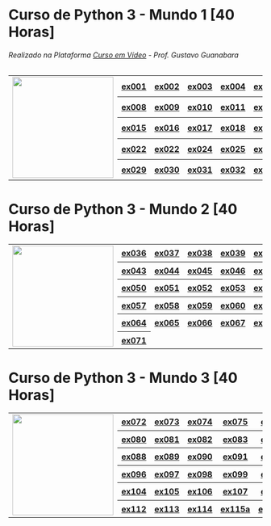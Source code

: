 # Curso de Python 3 - Mundo 1  [40 Horas]
###### Realizado na Plataforma [Curso em Vídeo](https://www.cursoemvideo.com/) - Prof. Gustavo Guanabara
<table style="border-collapse: collapse;">
    <tr>
        <td rowspan="5"><img src="https://www.cursoemvideo.com/wp-content/uploads/2019/09/Python3%E2%80%93Mundo1.png" width="200px"></td>
        <th><a href="https://github.com/d1000so/Curso_de_Python_3/edit/main/README.md#curso-de-python-3---mundo-2">ex001</a></th>
        <th><a href="https://github.com/d1000so/Curso_de_Python_3/edit/main/README.md#curso-de-python-3---mundo-2">ex002</a></th>
        <th><a href="https://github.com/d1000so/Curso_de_Python_3/edit/main/README.md#curso-de-python-3---mundo-2">ex003</a></th>
        <th><a href="https://github.com/d1000so/Curso_de_Python_3/edit/main/README.md#curso-de-python-3---mundo-2">ex004</a></th>
        <th><a href="https://github.com/d1000so/Curso_de_Python_3/edit/main/README.md#curso-de-python-3---mundo-2">ex005</a></th>
        <th><a href="https://github.com/d1000so/Curso_de_Python_3/edit/main/README.md#curso-de-python-3---mundo-2">ex006</a></th>
        <th><a href="https://github.com/d1000so/Curso_de_Python_3/edit/main/README.md#curso-de-python-3---mundo-2">ex007</a></th>
    </tr>
    <tr>
        <th><a href="https://github.com/d1000so/Curso_de_Python_3/edit/main/README.md#curso-de-python-3---mundo-2">ex008</a></th>
        <th><a href="https://github.com/d1000so/Curso_de_Python_3/edit/main/README.md#curso-de-python-3---mundo-2">ex009</a></th>
        <th><a href="https://github.com/d1000so/Curso_de_Python_3/edit/main/README.md#curso-de-python-3---mundo-2">ex010</a></th>
        <th><a href="https://github.com/d1000so/Curso_de_Python_3/edit/main/README.md#curso-de-python-3---mundo-2">ex011</a></th>
        <th><a href="https://github.com/d1000so/Curso_de_Python_3/edit/main/README.md#curso-de-python-3---mundo-2">ex012</a></th>
        <th><a href="https://github.com/d1000so/Curso_de_Python_3/edit/main/README.md#curso-de-python-3---mundo-2">ex013</a></th>
        <th><a href="https://github.com/d1000so/Curso_de_Python_3/edit/main/README.md#curso-de-python-3---mundo-2">ex014</a></th>
    </tr>
    <tr>
        <th><a href="https://github.com/d1000so/Curso_de_Python_3/edit/main/README.md#curso-de-python-3---mundo-2">ex015</a></th>
        <th><a href="https://github.com/d1000so/Curso_de_Python_3/edit/main/README.md#curso-de-python-3---mundo-2">ex016</a></th>
        <th><a href="https://github.com/d1000so/Curso_de_Python_3/edit/main/README.md#curso-de-python-3---mundo-2">ex017</a></th>
        <th><a href="https://github.com/d1000so/Curso_de_Python_3/edit/main/README.md#curso-de-python-3---mundo-2">ex018</a></th>
        <th><a href="https://github.com/d1000so/Curso_de_Python_3/edit/main/README.md#curso-de-python-3---mundo-2">ex019</a></th>
        <th><a href="https://github.com/d1000so/Curso_de_Python_3/edit/main/README.md#curso-de-python-3---mundo-2">ex020</a></th>
        <th><a href="https://github.com/d1000so/Curso_de_Python_3/edit/main/README.md#curso-de-python-3---mundo-2">ex021</a></th>
    </tr>
    <tr>
        <th><a href="https://github.com/d1000so/Curso_de_Python_3/edit/main/README.md#curso-de-python-3---mundo-2">ex022</a></th>
        <th><a href="https://github.com/d1000so/Curso_de_Python_3/edit/main/README.md#curso-de-python-3---mundo-2">ex022</a></th>
        <th><a href="https://github.com/d1000so/Curso_de_Python_3/edit/main/README.md#curso-de-python-3---mundo-2">ex024</a></th>
        <th><a href="https://github.com/d1000so/Curso_de_Python_3/edit/main/README.md#curso-de-python-3---mundo-2">ex025</a></th>
        <th><a href="https://github.com/d1000so/Curso_de_Python_3/edit/main/README.md#curso-de-python-3---mundo-2">ex026</a></th>
        <th><a href="https://github.com/d1000so/Curso_de_Python_3/edit/main/README.md#curso-de-python-3---mundo-2">ex027</a></th>
        <th><a href="https://github.com/d1000so/Curso_de_Python_3/edit/main/README.md#curso-de-python-3---mundo-2">ex028</a></th>
    </tr>
    <tr>
        <th><a href="https://github.com/d1000so/Curso_de_Python_3/edit/main/README.md#curso-de-python-3---mundo-2">ex029</a></th>
        <th><a href="https://github.com/d1000so/Curso_de_Python_3/edit/main/README.md#curso-de-python-3---mundo-2">ex030</a></th>
        <th><a href="https://github.com/d1000so/Curso_de_Python_3/edit/main/README.md#curso-de-python-3---mundo-2">ex031</a></th>
        <th><a href="https://github.com/d1000so/Curso_de_Python_3/edit/main/README.md#curso-de-python-3---mundo-2">ex032</a></th>
        <th><a href="https://github.com/d1000so/Curso_de_Python_3/edit/main/README.md#curso-de-python-3---mundo-2">ex033</a></th>
        <th><a href="https://github.com/d1000so/Curso_de_Python_3/edit/main/README.md#curso-de-python-3---mundo-2">ex034</a></th>
        <th><a href="https://github.com/d1000so/Curso_de_Python_3/edit/main/README.md#curso-de-python-3---mundo-2">ex035</a></th>
    </tr>
</table>

# Curso de Python 3 - Mundo 2  [40 Horas]

<table style="border: none;">
    <tr>
        <td rowspan="6"><img src="https://www.cursoemvideo.com/wp-content/uploads/2019/09/Python3%E2%80%93Mundo2.png" width="200px"></td>
        <th><a href="https://github.com/d1000so/Curso_de_Python_3/edit/main/README.md#curso-de-python-3---mundo-2">ex036</a></th>
        <th><a href="https://github.com/d1000so/Curso_de_Python_3/edit/main/README.md#curso-de-python-3---mundo-2">ex037</a></th>
        <th><a href="https://github.com/d1000so/Curso_de_Python_3/edit/main/README.md#curso-de-python-3---mundo-2">ex038</a></th>
        <th><a href="https://github.com/d1000so/Curso_de_Python_3/edit/main/README.md#curso-de-python-3---mundo-2">ex039</a></th>
        <th><a href="https://github.com/d1000so/Curso_de_Python_3/edit/main/README.md#curso-de-python-3---mundo-2">ex040</a></th>
        <th><a href="https://github.com/d1000so/Curso_de_Python_3/edit/main/README.md#curso-de-python-3---mundo-2">ex041</a></th>
        <th><a href="https://github.com/d1000so/Curso_de_Python_3/edit/main/README.md#curso-de-python-3---mundo-2">ex042</a></th>
    </tr>
    <tr>
        <th><a href="https://github.com/d1000so/Curso_de_Python_3/edit/main/README.md#curso-de-python-3---mundo-2">ex043</a></th>
        <th><a href="https://github.com/d1000so/Curso_de_Python_3/edit/main/README.md#curso-de-python-3---mundo-2">ex044</a></th>
        <th><a href="https://github.com/d1000so/Curso_de_Python_3/edit/main/README.md#curso-de-python-3---mundo-2">ex045</a></th>
        <th><a href="https://github.com/d1000so/Curso_de_Python_3/edit/main/README.md#curso-de-python-3---mundo-2">ex046</a></th>
        <th><a href="https://github.com/d1000so/Curso_de_Python_3/edit/main/README.md#curso-de-python-3---mundo-2">ex047</a></th>
        <th><a href="https://github.com/d1000so/Curso_de_Python_3/edit/main/README.md#curso-de-python-3---mundo-2">ex048</a></th>
        <th><a href="https://github.com/d1000so/Curso_de_Python_3/edit/main/README.md#curso-de-python-3---mundo-2">ex049</a></th>
    </tr>
    <tr>
        <th><a href="https://github.com/d1000so/Curso_de_Python_3/edit/main/README.md#curso-de-python-3---mundo-2">ex050</a></th>
        <th><a href="https://github.com/d1000so/Curso_de_Python_3/edit/main/README.md#curso-de-python-3---mundo-2">ex051</a></th>
        <th><a href="https://github.com/d1000so/Curso_de_Python_3/edit/main/README.md#curso-de-python-3---mundo-2">ex052</a></th>
        <th><a href="https://github.com/d1000so/Curso_de_Python_3/edit/main/README.md#curso-de-python-3---mundo-2">ex053</a></th>
        <th><a href="https://github.com/d1000so/Curso_de_Python_3/edit/main/README.md#curso-de-python-3---mundo-2">ex054</a></th>
        <th><a href="https://github.com/d1000so/Curso_de_Python_3/edit/main/README.md#curso-de-python-3---mundo-2">ex055</a></th>
        <th><a href="https://github.com/d1000so/Curso_de_Python_3/edit/main/README.md#curso-de-python-3---mundo-2">ex056</a></th>
    </tr>
    <tr>
        <th><a href="https://github.com/d1000so/Curso_de_Python_3/edit/main/README.md#curso-de-python-3---mundo-2">ex057</a></th>
        <th><a href="https://github.com/d1000so/Curso_de_Python_3/edit/main/README.md#curso-de-python-3---mundo-2">ex058</a></th>
        <th><a href="https://github.com/d1000so/Curso_de_Python_3/edit/main/README.md#curso-de-python-3---mundo-2">ex059</a></th>
        <th><a href="https://github.com/d1000so/Curso_de_Python_3/edit/main/README.md#curso-de-python-3---mundo-2">ex060</a></th>
        <th><a href="https://github.com/d1000so/Curso_de_Python_3/edit/main/README.md#curso-de-python-3---mundo-2">ex061</a></th>
        <th><a href="https://github.com/d1000so/Curso_de_Python_3/edit/main/README.md#curso-de-python-3---mundo-2">ex062</a></th>
        <th><a href="https://github.com/d1000so/Curso_de_Python_3/edit/main/README.md#curso-de-python-3---mundo-2">ex063</a></th>
    </tr>
    <tr>
        <th><a href="https://github.com/d1000so/Curso_de_Python_3/edit/main/README.md#curso-de-python-3---mundo-2">ex064</a></th>
        <th><a href="https://github.com/d1000so/Curso_de_Python_3/edit/main/README.md#curso-de-python-3---mundo-2">ex065</a></th>
        <th><a href="https://github.com/d1000so/Curso_de_Python_3/edit/main/README.md#curso-de-python-3---mundo-2">ex066</a></th>
        <th><a href="https://github.com/d1000so/Curso_de_Python_3/edit/main/README.md#curso-de-python-3---mundo-2">ex067</a></th>
        <th><a href="https://github.com/d1000so/Curso_de_Python_3/edit/main/README.md#curso-de-python-3---mundo-2">ex068</a></th>
        <th><a href="https://github.com/d1000so/Curso_de_Python_3/edit/main/README.md#curso-de-python-3---mundo-2">ex069</a></th>
        <th><a href="https://github.com/d1000so/Curso_de_Python_3/edit/main/README.md#curso-de-python-3---mundo-2">ex070</a></th>
    </tr>
    <tr>
        <th><a href="https://github.com/d1000so/Curso_de_Python_3/edit/main/README.md#curso-de-python-3---mundo-2">ex071</a></th>
    </tr>
</table>

# Curso de Python 3 - Mundo 3 [40 Horas]

<table style="border: none;">
    <tr>
        <td rowspan="6"><img src="https://www.cursoemvideo.com/wp-content/uploads/2019/09/Python3%E2%80%93Mundo3.png" width="200px"></td>
        <th><a href="https://github.com/d1000so/Curso_de_Python_3/edit/main/README.md#curso-de-python-3---mundo-2">ex072</a></th>
        <th><a href="https://github.com/d1000so/Curso_de_Python_3/edit/main/README.md#curso-de-python-3---mundo-2">ex073</a></th>
        <th><a href="https://github.com/d1000so/Curso_de_Python_3/edit/main/README.md#curso-de-python-3---mundo-2">ex074</a></th>
        <th><a href="https://github.com/d1000so/Curso_de_Python_3/edit/main/README.md#curso-de-python-3---mundo-2">ex075</a></th>
        <th><a href="https://github.com/d1000so/Curso_de_Python_3/edit/main/README.md#curso-de-python-3---mundo-2">ex076</a></th>
        <th><a href="https://github.com/d1000so/Curso_de_Python_3/edit/main/README.md#curso-de-python-3---mundo-2">ex077</a></th>
        <th><a href="https://github.com/d1000so/Curso_de_Python_3/edit/main/README.md#curso-de-python-3---mundo-2">ex078</a></th>
        <th><a href="https://github.com/d1000so/Curso_de_Python_3/edit/main/README.md#curso-de-python-3---mundo-2">ex079</a></th>
    </tr>
    <tr>
        <th><a href="https://github.com/d1000so/Curso_de_Python_3/edit/main/README.md#curso-de-python-3---mundo-2">ex080</a></th>
        <th><a href="https://github.com/d1000so/Curso_de_Python_3/edit/main/README.md#curso-de-python-3---mundo-2">ex081</a></th>
        <th><a href="https://github.com/d1000so/Curso_de_Python_3/edit/main/README.md#curso-de-python-3---mundo-2">ex082</a></th>
        <th><a href="https://github.com/d1000so/Curso_de_Python_3/edit/main/README.md#curso-de-python-3---mundo-2">ex083</a></th>
        <th><a href="https://github.com/d1000so/Curso_de_Python_3/edit/main/README.md#curso-de-python-3---mundo-2">ex084</a></th>
        <th><a href="https://github.com/d1000so/Curso_de_Python_3/edit/main/README.md#curso-de-python-3---mundo-2">ex085</a></th>
        <th><a href="https://github.com/d1000so/Curso_de_Python_3/edit/main/README.md#curso-de-python-3---mundo-2">ex086</a></th>
        <th><a href="https://github.com/d1000so/Curso_de_Python_3/edit/main/README.md#curso-de-python-3---mundo-2">ex087</a></th>
    </tr>
    <tr>
        <th><a href="https://github.com/d1000so/Curso_de_Python_3/edit/main/README.md#curso-de-python-3---mundo-2">ex088</a></th>
        <th><a href="https://github.com/d1000so/Curso_de_Python_3/edit/main/README.md#curso-de-python-3---mundo-2">ex089</a></th>
        <th><a href="https://github.com/d1000so/Curso_de_Python_3/edit/main/README.md#curso-de-python-3---mundo-2">ex090</a></th>
        <th><a href="https://github.com/d1000so/Curso_de_Python_3/edit/main/README.md#curso-de-python-3---mundo-2">ex091</a></th>
        <th><a href="https://github.com/d1000so/Curso_de_Python_3/edit/main/README.md#curso-de-python-3---mundo-2">ex092</a></th>
        <th><a href="https://github.com/d1000so/Curso_de_Python_3/edit/main/README.md#curso-de-python-3---mundo-2">ex093</a></th>
        <th><a href="https://github.com/d1000so/Curso_de_Python_3/edit/main/README.md#curso-de-python-3---mundo-2">ex094</a></th>
        <th><a href="https://github.com/d1000so/Curso_de_Python_3/edit/main/README.md#curso-de-python-3---mundo-2">ex095</a></th>
    </tr>
    <tr>
        <th><a href="https://github.com/d1000so/Curso_de_Python_3/edit/main/README.md#curso-de-python-3---mundo-2">ex096</a></th>
        <th><a href="https://github.com/d1000so/Curso_de_Python_3/edit/main/README.md#curso-de-python-3---mundo-2">ex097</a></th>
        <th><a href="https://github.com/d1000so/Curso_de_Python_3/edit/main/README.md#curso-de-python-3---mundo-2">ex098</a></th>
        <th><a href="https://github.com/d1000so/Curso_de_Python_3/edit/main/README.md#curso-de-python-3---mundo-2">ex099</a></th>
        <th><a href="https://github.com/d1000so/Curso_de_Python_3/edit/main/README.md#curso-de-python-3---mundo-2">ex100</a></th>
        <th><a href="https://github.com/d1000so/Curso_de_Python_3/edit/main/README.md#curso-de-python-3---mundo-2">ex101</a></th>
        <th><a href="https://github.com/d1000so/Curso_de_Python_3/edit/main/README.md#curso-de-python-3---mundo-2">ex102</a></th>
        <th><a href="https://github.com/d1000so/Curso_de_Python_3/edit/main/README.md#curso-de-python-3---mundo-2">ex103</a></th>
    </tr>
    <tr>
        <th><a href="https://github.com/d1000so/Curso_de_Python_3/edit/main/README.md#curso-de-python-3---mundo-2">ex104</a></th>
        <th><a href="https://github.com/d1000so/Curso_de_Python_3/edit/main/README.md#curso-de-python-3---mundo-2">ex105</a></th>
        <th><a href="https://github.com/d1000so/Curso_de_Python_3/edit/main/README.md#curso-de-python-3---mundo-2">ex106</a></th>
        <th><a href="https://github.com/d1000so/Curso_de_Python_3/edit/main/README.md#curso-de-python-3---mundo-2">ex107</a></th>
        <th><a href="https://github.com/d1000so/Curso_de_Python_3/edit/main/README.md#curso-de-python-3---mundo-2">ex108</a></th>
        <th><a href="https://github.com/d1000so/Curso_de_Python_3/edit/main/README.md#curso-de-python-3---mundo-2">ex109</a></th>
        <th><a href="https://github.com/d1000so/Curso_de_Python_3/edit/main/README.md#curso-de-python-3---mundo-2">ex110</a></th>
        <th><a href="https://github.com/d1000so/Curso_de_Python_3/edit/main/README.md#curso-de-python-3---mundo-2">ex111</a></th>
    </tr>
    <tr>
        <th><a href="https://github.com/d1000so/Curso_de_Python_3/edit/main/README.md#curso-de-python-3---mundo-2">ex112</a></th>
        <th><a href="https://github.com/d1000so/Curso_de_Python_3/edit/main/README.md#curso-de-python-3---mundo-2">ex113</a></th>
        <th><a href="https://github.com/d1000so/Curso_de_Python_3/edit/main/README.md#curso-de-python-3---mundo-2">ex114</a></th>
        <th><a href="https://github.com/d1000so/Curso_de_Python_3/edit/main/README.md#curso-de-python-3---mundo-2">ex115a</a></th>
        <th><a href="https://github.com/d1000so/Curso_de_Python_3/edit/main/README.md#curso-de-python-3---mundo-2">ex115b</a></th>
        <th><a href="https://github.com/d1000so/Curso_de_Python_3/edit/main/README.md#curso-de-python-3---mundo-2">ex115c</a></th>
    </tr>
</table>
